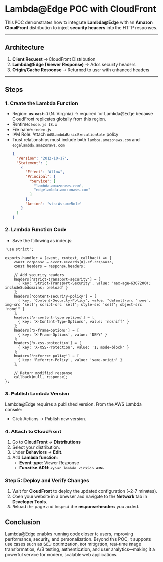 # Lambda@Edge POC with CloudFront

This POC demonstrates how to integrate **Lambda@Edge** with an **Amazon CloudFront** distribution to inject **security headers** into the HTTP responses.  

---

## Architecture

1. **Client Request** → CloudFront Distribution  
2. **Lambda@Edge (Viewer Response)** → Adds security headers  
3. **Origin/Cache Response** → Returned to user with enhanced headers  

---

## Steps

### 1. Create the Lambda Function

- Region: **`us-east-1`** (N. Virginia) → required for Lambda@Edge because CloudFront replicates globally from this region.  
- Runtime: `Node.js 18.x`
- File name: `index.js`
- IAM Role: Attach `AWSLambdaBasicExecutionRole` policy  
- Trust relationships must include both `lambda.amazonaws.com` and `edgelambda.amazonaws.com`:  
  ```json
  {
    "Version": "2012-10-17",
    "Statement": [
      {
        "Effect": "Allow",
        "Principal": {
          "Service": [
            "lambda.amazonaws.com",
            "edgelambda.amazonaws.com"
          ]
        },
        "Action": "sts:AssumeRole"
      }
    ]
  }

### 2. Lambda Function Code

- Save the following as index.js:

```
'use strict';

exports.handler = (event, context, callback) => {
    const response = event.Records[0].cf.response;
    const headers = response.headers;

    // Add security headers
    headers['strict-transport-security'] = [
      { key: 'Strict-Transport-Security', value: 'max-age=63072000; includeSubdomains; preload' }
    ];
    headers['content-security-policy'] = [
      { key: 'Content-Security-Policy', value: "default-src 'none'; img-src 'self'; script-src 'self'; style-src 'self'; object-src 'none'" }
    ];
    headers['x-content-type-options'] = [
      { key: 'X-Content-Type-Options', value: 'nosniff' }
    ];
    headers['x-frame-options'] = [
      { key: 'X-Frame-Options', value: 'DENY' }
    ];
    headers['x-xss-protection'] = [
      { key: 'X-XSS-Protection', value: '1; mode=block' }
    ];
    headers['referrer-policy'] = [
      { key: 'Referrer-Policy', value: 'same-origin' }
    ];

    // Return modified response
    callback(null, response);
};
```

### 3. Publish Lambda Version

Lambda@Edge requires a published version.
From the AWS Lambda console:
- Click Actions → Publish new version.

### 4. Attach to CloudFront

1. Go to **CloudFront** → **Distributions**.  
2. Select your distribution.  
3. Under **Behaviors** → **Edit**.  
4. Add **Lambda function**:  
   - **Event type**: Viewer Response  
   - **Function ARN**: `<your lambda version ARN>`  

### Step 5: Deploy and Verify Changes

1. Wait for **CloudFront** to deploy the updated configuration (~2-7 minutes).  
2. Open your website in a browser and navigate to the **Network** tab in **Developer Tools**.  
3. Reload the page and inspect the **response headers** you added.  

## Conclusion  

Lambda@Edge enables running code closer to users, improving performance, security, and personalization. Beyond this POC, it supports use cases such as SEO optimization, bot mitigation, real-time image transformation, A/B testing, authentication, and user analytics—making it a powerful service for modern, scalable web applications.  
